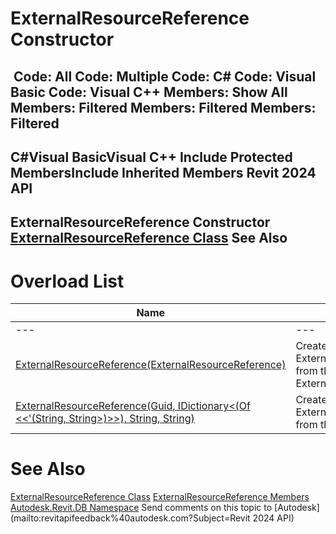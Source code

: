 # ExternalResourceReference Constructor

﻿
 Code: All Code: Multiple Code: C# Code: Visual Basic Code: Visual C++  Members: Show All Members: Filtered Members: Filtered Members: Filtered   
---  
C#Visual BasicVisual C++
Include Protected MembersInclude Inherited Members
Revit 2024 API  
---  
ExternalResourceReference Constructor   
[ExternalResourceReference Class](ffad9c15-8fc9-fbfd-f328-101533f4cf74.md "ExternalResourceReference Class") See Also  
---  
# Overload List
| Name | Description |
| --- | --- |
| --- | --- | --- |
| [ExternalResourceReference(ExternalResourceReference)](23eafbee-60c6-6c26-e4e1-5ed224d3bd08.md "ExternalResourceReference Constructor \(ExternalResourceReference\)") | Creates a new ExternalResourceReference from the given ExternalResourceReference. |
| [ExternalResourceReference(Guid, IDictionary<(Of <<'(String, String>)>>), String, String)](583b476f-68a7-2671-d5f6-0b38834bb39a.md "ExternalResourceReference Constructor \(Guid, IDictionary\(String, String\), String, String\)") | Creates a new ExternalResourceReference from the given data. |

# See Also
[ExternalResourceReference Class](ffad9c15-8fc9-fbfd-f328-101533f4cf74.md "ExternalResourceReference Class")
[ExternalResourceReference Members](dbd1a1bb-2419-96be-f4e0-bea9c627cd9a.md "ExternalResourceReference Members")
[Autodesk.Revit.DB Namespace](87546ba7-461b-c646-cbb1-2cb8f5bff8b2.md "Autodesk.Revit.DB Namespace")
Send comments on this topic to [Autodesk](mailto:revitapifeedback%40autodesk.com?Subject=Revit 2024 API)